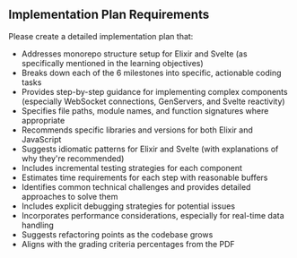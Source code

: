 ## Implementation Plan Requirements

Please create a detailed implementation plan that:

- Addresses monorepo structure setup for Elixir and Svelte (as specifically mentioned in the learning objectives)
- Breaks down each of the 6 milestones into specific, actionable coding tasks
- Provides step-by-step guidance for implementing complex components (especially WebSocket connections, GenServers, and Svelte reactivity)
- Specifies file paths, module names, and function signatures where appropriate
- Recommends specific libraries and versions for both Elixir and JavaScript
- Suggests idiomatic patterns for Elixir and Svelte (with explanations of why they're recommended)
- Includes incremental testing strategies for each component
- Estimates time requirements for each step with reasonable buffers
- Identifies common technical challenges and provides detailed approaches to solve them
- Includes explicit debugging strategies for potential issues
- Incorporates performance considerations, especially for real-time data handling
- Suggests refactoring points as the codebase grows
- Aligns with the grading criteria percentages from the PDF
